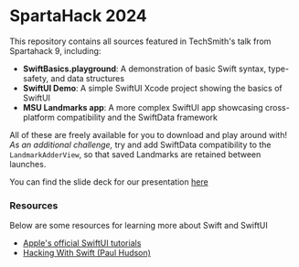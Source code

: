 # SpartaHack 2024

This repository contains all sources featured in TechSmith's talk from Spartahack 9, including:
* **SwiftBasics.playground**: A demonstration of basic Swift syntax, type-safety, and data structures
* **SwiftUI Demo**: A simple SwiftUI Xcode project showing the basics of SwiftUI
* **MSU Landmarks app**: A more complex SwiftUI app showcasing cross-platform compatibility and the SwiftData framework

All of these are freely available for you to download and play around with! *As an additional challenge,* try and add SwiftData compatibility to the `LandmarkAdderView`, so that saved Landmarks are retained between launches.

You can find the slide deck for our presentation [here](https://docs.google.com/presentation/d/1hZXTmvCr9547s19jv7j0u7y5-PbRQ3derijyKuYg0CU)

### Resources
Below are some resources for learning more about Swift and SwiftUI
* [Apple's official SwiftUI tutorials](https://developer.apple.com/tutorials/swiftui/)
* [Hacking With Swift (Paul Hudson)](https://www.hackingwithswift.com/)

